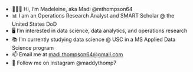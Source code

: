 - 👩🏻‍💻 Hi, I’m Madeleine, aka Madi @mthompson64
- 📊 I am an Operations Research Analyst and SMART Scholar @ the United States DoD
- 🖥 I’m interested in data science, data analytics, and operations research
- 📚 I’m currently studying data science @ USC in a MS Applied Data Science program
- 📫 Email me at madi.thompson64@gmail.com
- 📸 Follow me on instagram @maddythomp7

<!---
mthompson64/mthompson64 is a ✨ special ✨ repository because its `README.md` (this file) appears on your GitHub profile.
You can click the Preview link to take a look at your changes.
--->
